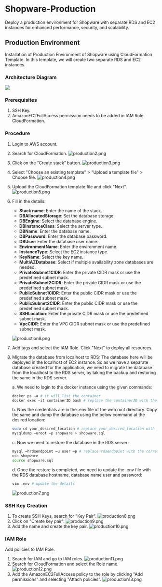 # Shopware-Production

Deploy a production environment for Shopware with separate RDS and EC2 instances for enhanced performance, security, and scalability. 

## Production Environment
Installation of Production Environment of Shopware using CloudFormation Template. In this template, we will create two separate RDS and EC2 instances. 

### Architecture Diagram
<img align="center" src="https://github.com/wagento/shopware/blob/main/images/Production1.jpg">

### Prerequisites 

1. SSH Key. 
2. AmazonEC2FullAccess permission needs to be added in IAM Role CloudFormation. 

### Procedure 

1. Login to AWS account. 
2. Search for CloudFormation. 
   ![production2.png](https://github.com/wagento/shopware/blob/main/images/production2.png)
3. Click on the “Create stack” button. 
   ![production3.png](https://github.com/wagento/shopware/blob/main/images/production3.png)
4. Select "Choose an existing template" > "Upload a template file" > Choose file.
   ![production4.png](https://github.com/wagento/shopware/blob/main/images/production4.png)
5. Upload the CloudFormation template file and click "Next". 
   ![production5.png](https://github.com/wagento/shopware/blob/main/images/production5.png)
6. Fill in the details: 

   - **Stack name**: Enter the name of the stack. 
   - **DBAllocatedStorage**: Set the database storage. 
   - **DBEngine**: Select the database engine. 
   - **DBInstanceClass**: Select the server type. 
   - **DBName**: Enter the database name. 
   - **DBPassword**: Enter the database password. 
   - **DBUser**: Enter the database user name. 
   - **EnvironmentName**: Enter the environment name. 
   - **InstanceType**: Select the EC2 instance type. 
   - **KeyName**: Select the key name. 
   - **MultiAZDatabase**: Select if multiple availability zone databases are needed. 
   - **PrivateSubnet1CIDR**: Enter the private CIDR mask or use the predefined subnet mask. 
   - **PrivateSubnet2CIDR**: Enter the private CIDR mask or use the predefined subnet mask. 
   - **PublicSubnet1CIDR**: Enter the public CIDR mask or use the predefined subnet mask. 
   - **PublicSubnet2CIDR**: Enter the public CIDR mask or use the predefined subnet mask. 
   - **SSHLocation**: Enter the private CIDR mask or use the predefined subnet mask. 
   - **VpcCIDR**: Enter the VPC CIDR subnet mask or use the predefined subnet mask. 

   ![production6.png](https://github.com/wagento/shopware/blob/main/images/production6.png)
   
7. Add tags and select the IAM Role. Click "Next" to deploy all resources. 

8. Migrate the database from localhost to RDS: 
   The database here will be deployed in the localhost of EC2 instance. So as we have a separate database created for the application, we need to migrate the database from the localhost to the RDS server, by taking the backup and restoring the same in the RDS server. 

   a. We need to login to the docker instance using the given commands: 
      ```bash
      docker ps –a # it will list the container 
      docker exec –it containerID bash # replace the containerID with the real container ID
      ```
      
   b. Now the credentials are in the .env file of the web root directory. Copy the same and dump the database using the below command at the desired location:
      ```bash
      sudo cd your_desired_location # replace your_desired_location with proper path 
      mysqldump –uroot –p shopware > shopware.sql
      ```
      
   c. Now we need to restore the database in the RDS server:
      ```bash
      mysql –hrdsendpoint –u user –p # replace rdsendpoint with the correct details and user with the correct user name
      use shopware 
      source shopware.sql
      ```
      
   d. Once the restore is completed, we need to update the .env file with the RDS database hostname, database name user and password:
      ```bash
      vim .env # update the details
      ```

   ![production7.png](https://github.com/wagento/shopware/blob/main/images/production7.png)

### SSH Key Creation

1. To create SSH Keys, search for "Key Pair". 
   ![production8.png](https://github.com/wagento/shopware/blob/main/images/production8.png)
2. Click on "Create key pair". 
   ![production9.png](https://github.com/wagento/shopware/blob/main/images/production9.png)
3. Add the name and create the key pair. 
   ![production10.png](https://github.com/wagento/shopware/blob/main/images/production10.png)

### IAM Role

Add policies to IAM Role.

1. Search for IAM and go to IAM roles.
   ![production11.png](https://github.com/wagento/shopware/blob/main/images/production11.png)
2. Search for CloudFormation and select the Role name. 
   ![production12.png](https://github.com/wagento/shopware/blob/main/images/production12.png)
3. Add the AmazonEC2FullAccess policy to the role by clicking "Add permissions" and selecting "Attach policies".
   ![production13.png](https://github.com/wagento/shopware/blob/main/images/production13.png)
